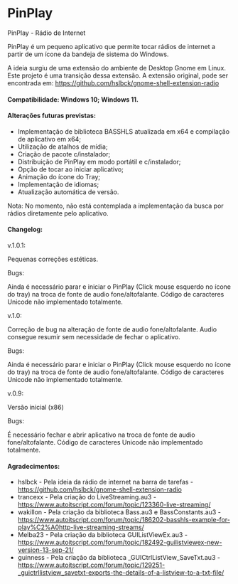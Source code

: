 # PinPlay
PinPlay  - Rádio de Internet

PinPlay é um pequeno aplicativo que permite tocar rádios de internet a partir de um ícone da bandeja de sistema do Windows.

A ideia surgiu de uma extensão do ambiente de Desktop Gnome em Linux. Este projeto é uma transição dessa extensão. A extensão original, pode ser encontrada em: https://github.com/hslbck/gnome-shell-extension-radio

#### Compatibilidade: Windows 10; Windows 11.

#### Alterações futuras previstas:

- Implementação de biblioteca BASSHLS atualizada em x64 e compilação de aplicativo em x64;
- Utilização de atalhos de mídia;
- Criação de pacote c/instalador;
- Distribuição de PinPlay em modo portátil e c/instalador;
- Opção de tocar ao iniciar aplicativo;
- Animação do ícone do Tray;
- Implementação de idiomas;
- Atualização automática de versão.

Nota: No momento, não está contemplada a implementação da busca por rádios diretamente pelo aplicativo.

#### Changelog:

v.1.0.1:

Pequenas correções estéticas.

Bugs:

Ainda é necessário parar e iniciar o PinPlay (Click mouse esquerdo no ícone do tray) na troca de fonte de audio fone/altofalante.
Código de caracteres Unicode não implementado totalmente.

v.1.0:

Correção de bug na alteração de fonte de audio fone/altofalante. Audio consegue resumir sem necessidade de fechar o aplicativo.

Bugs:

Ainda é necessário parar e iniciar o PinPlay (Click mouse esquerdo no ícone do tray) na troca de fonte de audio fone/altofalante.
Código de caracteres Unicode não implementado totalmente.

v.0.9:

Versão inicial (x86)

Bugs:

É necessário fechar e abrir aplicativo na troca de fonte de audio fone/altofalante.
Código de caracteres Unicode não implementado totalmente.

#### Agradecimentos:

- hslbck - Pela ideia da rádio de internet na barra de tarefas - https://github.com/hslbck/gnome-shell-extension-radio
- trancexx - Pela criação do LiveStreaming.au3 - https://www.autoitscript.com/forum/topic/123360-live-streaming/
- wakillon - Pela criação da biblioteca Bass.au3 e BassConstants.au3 - https://www.autoitscript.com/forum/topic/186202-basshls-example-for-play%C2%A0http-live-streaming-streams/
- Melba23 - Pela criação da biblioteca GUIListViewEx.au3 - https://www.autoitscript.com/forum/topic/182492-guilistviewex-new-version-13-sep-21/
- guinness - Pela criação da biblioteca _GUICtrlListView_SaveTxt.au3 - https://www.autoitscript.com/forum/topic/129251-_guictrllistview_savetxt-exports-the-details-of-a-listview-to-a-txt-file/
